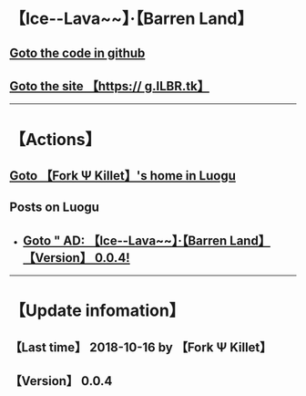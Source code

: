 # 【Ice--Lava\~\~】·【Barren Land】
## [Goto the code in github](https://github.com/ForkFG/ForkFG.github.io/blob/master/index.html)  
## [Goto the site 【https:// g.ILBR.tk】](https://g.ILBR.tk)  

---

# 【Actions】
## [Goto 【Fork Ψ Killet】's home in Luogu](https://www.luogu.org/space/show?uid=125210)
## Posts on Luogu 
- ## [Goto " AD: 【Ice--Lava\~\~】·【Barren Land】 【Version】 0.0.4!]()

---

# 【Update infomation】
## 【Last time】 2018-10-16 by 【Fork Ψ Killet】 
## 【Version】 0.0.4
